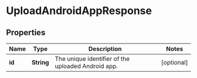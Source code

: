 

# UploadAndroidAppResponse


## Properties

| Name | Type | Description | Notes |
|------------ | ------------- | ------------- | -------------|
|**id** | **String** | The unique identifier of the uploaded Android app. |  [optional] |



